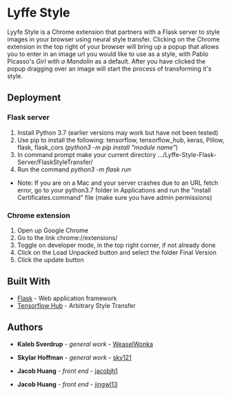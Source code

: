 # Lyffe Style

Lyyfe Style is a Chrome extension that partners with a Flask server to style images in your browser using neural style transfer. Clicking on the Chrome extension in the top right of your browser will bring up a popup that allows you to enter in an image url you would like to use as a style, with Pablo Picasso's *Girl with a Mandolin* as a default. After you have clicked the popup dragging over an image will start the process of transforming it's style.

## Deployment

### Flask server
1. Install Python 3.7 (earlier versions may work but have not been tested)
2. Use pip to install the following: tensorflow, tensorflow_hub, keras, Pillow, flask, flask_cors (*python3 -m pip install "module name"*)
3. In command prompt make your current directory .../Lyffe-Style-Flask-Server/FlaskStyleTransfer/
4. Run the command *python3 -m flask run*
- Note: If you are on a Mac and your server crashes due to an URL fetch error, go to your python3.7 folder in Applications and run the
"install Certificates.command" file (make sure you have admin permissions)

### Chrome extension
1. Open up Google Chrome
2. Go to the link chrome://extensions/
3. Toggle on developer mode, in the top right corner, if not already done
4. Click on the Load Unpacked button and select the folder Final Version
5. Click the update button

## Built With

* [Flask](https://flask.palletsprojects.com/en/1.1.x/) - Web application framework
* [Tensorflow Hub](https://tfhub.dev/google/magenta/arbitrary-image-stylization-v1-256/2) - Arbitrary Style Transfer

## Authors

* **Kaleb Sverdrup** - *general work* - [WeaselWonka](https://github.com/WeaselWonka)

* **Skylar Hoffman** - *general work* - [sky121](https://github.com/sky121)

* **Jacob Huang** - *front end* - [jacobjh1](https://github.com/jacobjh1)

* **Jacob Huang** - *front end* - [jingwl13](https://github.com/JingleOne)
